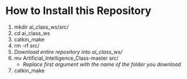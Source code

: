# How to Install this Repository

1. mkdir ai_class_ws/src/  
2. cd ai_class_ws  
3. catkin_make  
4. rm -rf src/  
5. *Download entire repository into ai_class_ws/*  
6. mv Artificial_Intelligence_Class-master src/  
	* *Replace first argument with the name of the folder you download*
7. catkin_make  

